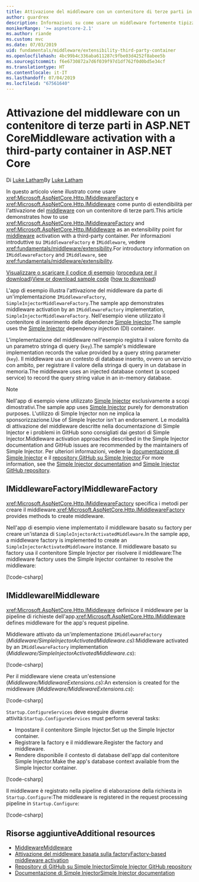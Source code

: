 ```yaml
---
title: Attivazione del middleware con un contenitore di terze parti in ASP.NET Core
author: guardrex
description: Informazioni su come usare un middleware fortemente tipizzato con un'attivazione basata su factory e un contenitore di terze parti in ASP.NET Core.
monikerRange: '>= aspnetcore-2.1'
ms.author: riande
ms.custom: mvc
ms.date: 07/03/2019
uid: fundamentals/middleware/extensibility-third-party-container
ms.openlocfilehash: 4bc99b4c336aba611287c9fbe03d4252f8abee5b
ms.sourcegitcommit: f6e6730872a7d6f039f97d1df762f0d0bd5e34cf
ms.translationtype: HT
ms.contentlocale: it-IT
ms.lasthandoff: 07/04/2019
ms.locfileid: "67561640"
---
```

# <a name="middleware-activation-with-a-third-party-container-in-aspnet-core"></a><span data-ttu-id="34ca8-103">Attivazione del middleware con un contenitore di terze parti in ASP.NET Core</span><span class="sxs-lookup"><span data-stu-id="34ca8-103">Middleware activation with a third-party container in ASP.NET Core</span></span>

<span data-ttu-id="34ca8-104">Di [Luke Latham](https://github.com/guardrex)</span><span class="sxs-lookup"><span data-stu-id="34ca8-104">By [Luke Latham](https://github.com/guardrex)</span></span>

<span data-ttu-id="34ca8-105">In questo articolo viene illustrato come usare <xref:Microsoft.AspNetCore.Http.IMiddlewareFactory> e <xref:Microsoft.AspNetCore.Http.IMiddleware> come punto di estendibilità per l'attivazione del [middleware](xref:fundamentals/middleware/index) con un contenitore di terze parti.</span><span class="sxs-lookup"><span data-stu-id="34ca8-105">This article demonstrates how to use <xref:Microsoft.AspNetCore.Http.IMiddlewareFactory> and <xref:Microsoft.AspNetCore.Http.IMiddleware> as an extensibility point for [middleware](xref:fundamentals/middleware/index) activation with a third-party container.</span></span> <span data-ttu-id="34ca8-106">Per informazioni introduttive su `IMiddlewareFactory` e `IMiddleware`, vedere <xref:fundamentals/middleware/extensibility>.</span><span class="sxs-lookup"><span data-stu-id="34ca8-106">For introductory information on `IMiddlewareFactory` and `IMiddleware`, see <xref:fundamentals/middleware/extensibility>.</span></span>

<span data-ttu-id="34ca8-107">[Visualizzare o scaricare il codice di esempio](https://github.com/aspnet/AspNetCore.Docs/tree/master/aspnetcore/fundamentals/middleware/extensibility-third-party-container/samples/) ([procedura per il download](xref:index#how-to-download-a-sample))</span><span class="sxs-lookup"><span data-stu-id="34ca8-107">[View or download sample code](https://github.com/aspnet/AspNetCore.Docs/tree/master/aspnetcore/fundamentals/middleware/extensibility-third-party-container/samples/) ([how to download](xref:index#how-to-download-a-sample))</span></span>

<span data-ttu-id="34ca8-108">L'app di esempio illustra l'attivazione del middleware da parte di un'implementazione `IMiddlewareFactory`, `SimpleInjectorMiddlewareFactory`.</span><span class="sxs-lookup"><span data-stu-id="34ca8-108">The sample app demonstrates middleware activation by an `IMiddlewareFactory` implementation, `SimpleInjectorMiddlewareFactory`.</span></span> <span data-ttu-id="34ca8-109">Nell'esempio viene utilizzato il contenitore di inserimento delle dipendenze [Simple Injector](https://simpleinjector.org).</span><span class="sxs-lookup"><span data-stu-id="34ca8-109">The sample uses the [Simple Injector](https://simpleinjector.org) dependency injection (DI) container.</span></span>

<span data-ttu-id="34ca8-110">L'implementazione del middleware nell'esempio registra il valore fornito da un parametro stringa di query (`key`).</span><span class="sxs-lookup"><span data-stu-id="34ca8-110">The sample's middleware implementation records the value provided by a query string parameter (`key`).</span></span> <span data-ttu-id="34ca8-111">Il middleware usa un contesto di database inserito, ovvero un servizio con ambito, per registrare il valore della stringa di query in un database in memoria.</span><span class="sxs-lookup"><span data-stu-id="34ca8-111">The middleware uses an injected database context (a scoped service) to record the query string value in an in-memory database.</span></span>

> [!NOTE]
> <span data-ttu-id="34ca8-112">Nell'app di esempio viene utilizzato [Simple Injector](https://github.com/simpleinjector/SimpleInjector) esclusivamente a scopi dimostrativi.</span><span class="sxs-lookup"><span data-stu-id="34ca8-112">The sample app uses [Simple Injector](https://github.com/simpleinjector/SimpleInjector) purely for demonstration purposes.</span></span> <span data-ttu-id="34ca8-113">L'utilizzo di Simple Injector non ne implica la sponsorizzazione.</span><span class="sxs-lookup"><span data-stu-id="34ca8-113">Use of Simple Injector isn't an endorsement.</span></span> <span data-ttu-id="34ca8-114">Le modalità di attivazione del middleware descritte nella documentazione di Simple Injector e i problemi in GitHub sono consigliati dai gestori di Simple Injector.</span><span class="sxs-lookup"><span data-stu-id="34ca8-114">Middleware activation approaches described in the Simple Injector documentation and GitHub issues are recommended by the maintainers of Simple Injector.</span></span> <span data-ttu-id="34ca8-115">Per ulteriori informazioni, vedere la [documentazione di Simple Injector](https://simpleinjector.readthedocs.io/en/latest/index.html) e il [repository GitHub su Simple Injector](https://github.com/simpleinjector/SimpleInjector).</span><span class="sxs-lookup"><span data-stu-id="34ca8-115">For more information, see the [Simple Injector documentation](https://simpleinjector.readthedocs.io/en/latest/index.html) and [Simple Injector GitHub repository](https://github.com/simpleinjector/SimpleInjector).</span></span>

## <a name="imiddlewarefactory"></a><span data-ttu-id="34ca8-116">IMiddlewareFactory</span><span class="sxs-lookup"><span data-stu-id="34ca8-116">IMiddlewareFactory</span></span>

<span data-ttu-id="34ca8-117"><xref:Microsoft.AspNetCore.Http.IMiddlewareFactory> specifica i metodi per creare il middleware.</span><span class="sxs-lookup"><span data-stu-id="34ca8-117"><xref:Microsoft.AspNetCore.Http.IMiddlewareFactory> provides methods to create middleware.</span></span>

<span data-ttu-id="34ca8-118">Nell'app di esempio viene implementato il middleware basato su factory per creare un'istanza di `SimpleInjectorActivatedMiddleware`.</span><span class="sxs-lookup"><span data-stu-id="34ca8-118">In the sample app, a middleware factory is implemented to create an `SimpleInjectorActivatedMiddleware` instance.</span></span> <span data-ttu-id="34ca8-119">Il middleware basato su factory usa il contenitore Simple Injector per risolvere il middleware:</span><span class="sxs-lookup"><span data-stu-id="34ca8-119">The middleware factory uses the Simple Injector container to resolve the middleware:</span></span>

[!code-csharp[](extensibility-third-party-container/samples/2.x/SampleApp/Middleware/SimpleInjectorMiddlewareFactory.cs?name=snippet1&highlight=5-8,12)]

## <a name="imiddleware"></a><span data-ttu-id="34ca8-120">IMiddleware</span><span class="sxs-lookup"><span data-stu-id="34ca8-120">IMiddleware</span></span>

<span data-ttu-id="34ca8-121"><xref:Microsoft.AspNetCore.Http.IMiddleware> definisce il middleware per la pipeline di richieste dell'app.</span><span class="sxs-lookup"><span data-stu-id="34ca8-121"><xref:Microsoft.AspNetCore.Http.IMiddleware> defines middleware for the app's request pipeline.</span></span>

<span data-ttu-id="34ca8-122">Middleware attivato da un'implementazione `IMiddlewareFactory` (*Middleware/SimpleInjectorActivatedMiddleware.cs*):</span><span class="sxs-lookup"><span data-stu-id="34ca8-122">Middleware activated by an `IMiddlewareFactory` implementation (*Middleware/SimpleInjectorActivatedMiddleware.cs*):</span></span>

[!code-csharp[](extensibility-third-party-container/samples/2.x/SampleApp/Middleware/SimpleInjectorActivatedMiddleware.cs?name=snippet1)]

<span data-ttu-id="34ca8-123">Per il middleware viene creata un'estensione (*Middleware/MiddlewareExtensions.cs*):</span><span class="sxs-lookup"><span data-stu-id="34ca8-123">An extension is created for the middleware (*Middleware/MiddlewareExtensions.cs*):</span></span>

[!code-csharp[](extensibility-third-party-container/samples/2.x/SampleApp/Middleware/MiddlewareExtensions.cs?name=snippet1)]

<span data-ttu-id="34ca8-124">`Startup.ConfigureServices` deve eseguire diverse attività:</span><span class="sxs-lookup"><span data-stu-id="34ca8-124">`Startup.ConfigureServices` must perform several tasks:</span></span>

* <span data-ttu-id="34ca8-125">Impostare il contenitore Simple Injector.</span><span class="sxs-lookup"><span data-stu-id="34ca8-125">Set up the Simple Injector container.</span></span>
* <span data-ttu-id="34ca8-126">Registrare la factory e il middleware.</span><span class="sxs-lookup"><span data-stu-id="34ca8-126">Register the factory and middleware.</span></span>
* <span data-ttu-id="34ca8-127">Rendere disponibile il contesto di database dell'app dal contenitore Simple Injector.</span><span class="sxs-lookup"><span data-stu-id="34ca8-127">Make the app's database context available from the Simple Injector container.</span></span>

[!code-csharp[](extensibility-third-party-container/samples/2.x/SampleApp/Startup.cs?name=snippet1)]

<span data-ttu-id="34ca8-128">Il middleware è registrato nella pipeline di elaborazione della richiesta in `Startup.Configure`:</span><span class="sxs-lookup"><span data-stu-id="34ca8-128">The middleware is registered in the request processing pipeline in `Startup.Configure`:</span></span>

[!code-csharp[](extensibility-third-party-container/samples/2.x/SampleApp/Startup.cs?name=snippet2&highlight=13)]

## <a name="additional-resources"></a><span data-ttu-id="34ca8-129">Risorse aggiuntive</span><span class="sxs-lookup"><span data-stu-id="34ca8-129">Additional resources</span></span>

* [<span data-ttu-id="34ca8-130">Middleware</span><span class="sxs-lookup"><span data-stu-id="34ca8-130">Middleware</span></span>](xref:fundamentals/middleware/index)
* [<span data-ttu-id="34ca8-131">Attivazione del middleware basata sulla factory</span><span class="sxs-lookup"><span data-stu-id="34ca8-131">Factory-based middleware activation</span></span>](xref:fundamentals/middleware/extensibility)
* [<span data-ttu-id="34ca8-132">Repository di GitHub su Simple Injector</span><span class="sxs-lookup"><span data-stu-id="34ca8-132">Simple Injector GitHub repository</span></span>](https://github.com/simpleinjector/SimpleInjector)
* [<span data-ttu-id="34ca8-133">Documentazione di Simple Injector</span><span class="sxs-lookup"><span data-stu-id="34ca8-133">Simple Injector documentation</span></span>](https://simpleinjector.readthedocs.io/en/latest/index.html)
